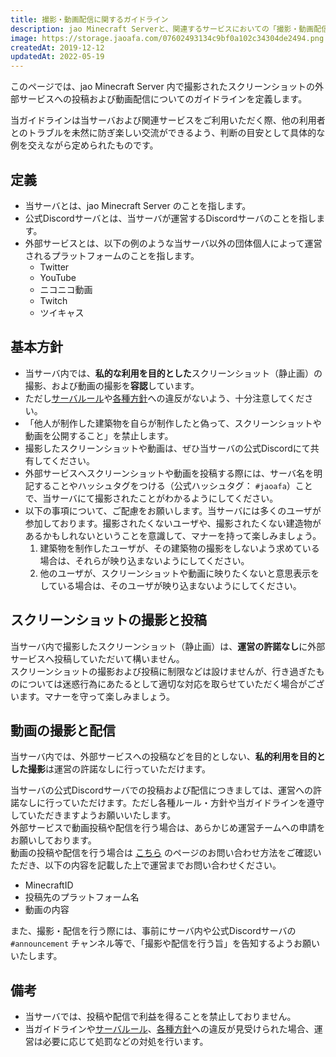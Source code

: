 ```yaml
---
title: 撮影・動画配信に関するガイドライン
description: jao Minecraft Serverと、関連するサービスにおいての「撮影・動画配信」について、運営側の方針と利用者のガイドラインを定義します。
image: https://storage.jaoafa.com/07602493134c9bf0a102c34304de2494.png
createdAt: 2019-12-12
updatedAt: 2022-05-19
---
```


このページでは、jao Minecraft Server 内で撮影されたスクリーンショットの外部サービスへの投稿および動画配信についてのガイドラインを定義します。

当ガイドラインは当サーバおよび関連サービスをご利用いただく際、他の利用者とのトラブルを未然に防ぎ楽しい交流ができるよう、判断の目安として具体的な例を交えながら定められたものです。

<!--more-->

## 定義

- 当サーバとは、jao Minecraft Server のことを指します。
- 公式Discordサーバとは、当サーバが運営するDiscordサーバのことを指します。
- 外部サービスとは、以下の例のような当サーバ以外の団体個人によって運営されるプラットフォームのことを指します。
  - Twitter
  - YouTube
  - ニコニコ動画
  - Twitch
  - ツイキャス

## 基本方針

- 当サーバ内では、**私的な利用を目的とした**スクリーンショット（静止画）の撮影、および動画の撮影を**容認**しています。
- ただし[サーバルール](/server/rules)や[各種方針](/server/policies)への違反がないよう、十分注意してください。
- 「他人が制作した建築物を自らが制作したと偽って、スクリーンショットや動画を公開すること」を禁止します。
- 撮影したスクリーンショットや動画は、ぜひ当サーバの公式Discordにて共有してください。
- 外部サービスへスクリーンショットや動画を投稿する際には、サーバ名を明記することやハッシュタグをつける（公式ハッシュタグ： `#jaoafa`）ことで、当サーバにて撮影されたことがわかるようにしてください。
- 以下の事項について、ご配慮をお願いします。当サーバには多くのユーザが参加しております。撮影されたくないユーザや、撮影されたくない建造物があるかもしれないということを意識して、マナーを持って楽しみましょう。
    1. 建築物を制作したユーザが、その建築物の撮影をしないよう求めている場合は、それらが映り込まないようにしてください。
    2. 他のユーザが、スクリーンショットや動画に映りたくないと意思表示をしている場合は、そのユーザが映り込まないようにしてください。

## スクリーンショットの撮影と投稿

当サーバ内で撮影したスクリーンショット（静止画）は、**運営の許諾なし**に外部サービスへ投稿していただいて構いません。  
スクリーンショットの撮影および投稿に制限などは設けませんが、行き過ぎたものについては迷惑行為にあたるとして適切な対応を取らせていただく場合がございます。マナーを守って楽しみましょう。

## 動画の撮影と配信

当サーバ内では、外部サービスへの投稿などを目的としない、**私的利用を目的とした撮影**は運営の許諾なしに行っていただけます。  

当サーバの公式Discordサーバでの投稿および配信につきましては、運営への許諾なしに行っていただけます。ただし各種ルール・方針や当ガイドラインを遵守していただきますようお願いいたします。  
外部サービスで動画投稿や配信を行う場合は、あらかじめ運営チームへの申請をお願いしております。  
動画の投稿や配信を行う場合は [こちら](/support/inquiry) のページのお問い合わせ方法をご確認いただき、以下の内容を記載した上で運営までお問い合わせください。

- MinecraftID
- 投稿先のプラットフォーム名
- 動画の内容

また、撮影・配信を行う際には、事前にサーバ内や公式Discordサーバの `#announcement` チャンネル等で、「撮影や配信を行う旨」を告知するようお願いいたします。

## 備考

- 当サーバでは、投稿や配信で利益を得ることを禁止しておりません。
- 当ガイドラインや[サーバルール](/server/rules)、[各種方針](/server/policies)への違反が見受けられた場合、運営は必要に応じて処罰などの対処を行います。
